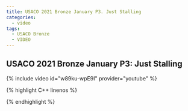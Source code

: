 ```yaml
---
title: USACO 2021 Bronze January P3. Just Stalling
categories:
  - video
tags:
  - USACO Bronze
  - VIDEO 
---
```

  
## USACO 2021 Bronze January P3: Just Stalling  
  
{% include video id="w89ku-wpE9I" provider="youtube" %}
  
  
{% highlight C++ linenos %}
  
{% endhighlight %}  

